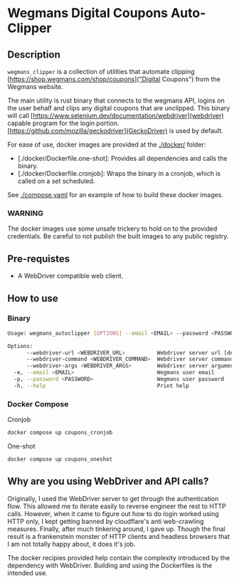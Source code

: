 # Wegmans Digital Coupons Auto-Clipper

## Description

`wegmans_clipper` is a collection of utilities that automate clipping [https://shop.wegmans.com/shop/coupons]("Digital Coupons") from the Wegmans website. 

The main utility is rust binary that connects to the wegmans API, logins on the user behalf and clips any digital coupons that are unclipped. This binary will call [https://www.selenium.dev/documentation/webdriver](webdriver) capable program for the login portion. [https://github.com/mozilla/geckodriver](GeckoDriver) is used by default.

For ease of use, docker images are provided at the [./docker/](docker) folder:

- [./docker/Dockerfile.one-shot]: Provides all dependencies and calls the binary.
- [./docker/Dockerfile.cronjob]: Wraps the binary in a cronjob, which is called on a set scheduled.

See [./compose.yaml](compose.yaml) for an example of how to build these docker images.

### WARNING

The docker images use some unsafe trickery to hold on to the provided credentials. Be careful to not publish the built images to any public registry.

## Pre-requistes

- A WebDriver compatible web client.

## How to use

### Binary

```bash
Usage: wegmans_autoclipper [OPTIONS] --email <EMAIL> --password <PASSWORD>

Options:
      --webdriver-url <WEBDRIVER_URL>          Webdriver server url [default: http://localhost:4444]
      --webdriver-command <WEBDRIVER_COMMAND>  Webdriver server command [default: geckodriver]
      --webdriver-args <WEBDRIVER_ARGS>        Webdriver server arguments
  -e, --email <EMAIL>                          Wegmans user email
  -p, --password <PASSWORD>                    Wegmans user password
  -h, --help                                   Print help
```

### Docker Compose

Cronjob

```bash
docker compose up coupons_cronjob
```

One-shot

```bash
docker compose up coupons_oneshot
```

## Why are you using WebDriver and API calls?

Originally, I used the WebDriver server to get through the authentication flow. This allowed me to iterate easily to reverse engineer the rest to HTTP calls. However, when it came to figure out how to do login worked using HTTP only, I kept getting banned by cloudflare's anti web-crawling measures. Finally, after much tinkering around, I gave up. Though the final result is a frankenstein monster of HTTP clients and headless browsers that I am not totally happy about, it does it's job.

The docker recipies provided help contain the complexity introduced by the dependency with WebDriver. Building and using the Dockerfiles is the intended use.
